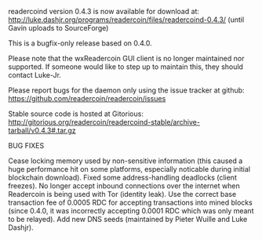 readercoind version 0.4.3 is now available for download at:
http://luke.dashjr.org/programs/readercoin/files/readercoind-0.4.3/ (until Gavin uploads to SourceForge)

This is a bugfix-only release based on 0.4.0.

Please note that the wxReadercoin GUI client is no longer maintained nor supported. If someone would like to step up to maintain this, they should contact Luke-Jr.

Please report bugs for the daemon only using the issue tracker at github:
https://github.com/readercoin/readercoin/issues

Stable source code is hosted at Gitorious:
http://gitorious.org/readercoin/readercoind-stable/archive-tarball/v0.4.3#.tar.gz

BUG FIXES

Cease locking memory used by non-sensitive information (this caused a huge performance hit on some platforms, especially noticable during initial blockchain download).
Fixed some address-handling deadlocks (client freezes).
No longer accept inbound connections over the internet when Readercoin is being used with Tor (identity leak).
Use the correct base transaction fee of 0.0005 RDC for accepting transactions into mined blocks (since 0.4.0, it was incorrectly accepting 0.0001 RDC which was only meant to be relayed).
Add new DNS seeds (maintained by Pieter Wuille and Luke Dashjr).

